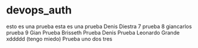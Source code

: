 # devops_auth

esto es una prueba 
esta es una prueba Denis Diestra 7
prueba 8 giancarlos
prueba 9 Gian 
Prueba Brisseth
Prueba Denis
Prueba Leonardo Grande xddddd (tengo miedo)
Prueba uno dos tres
